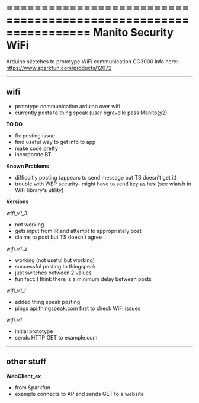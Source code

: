 ================================================================
Manito Security WiFi
================================================================

Arduino sketches to prototype WiFi communication
CC3000 info here: https://www.sparkfun.com/products/12072

----------------------------------------------------------------------------

**wifi** 
----------------------------------------------------------------------------
  * prototype communication arduino over wifi
  * currently posts to thing speak (user bgravelle pass Manito@2)

  **TO DO**
  * fix posting issue
  * find useful way to get info to app
  * make code pretty
  * incorporate BT

  **Known Problems**
  * difficultly posting (appears to send message but TS doesn't get it)
  * trouble with WEP security- might have to send key as hex (see wlan.h in WiFi library's utility)

  **Versions**

  *wifi_v1_3*
   * not working
   * gets input from IR and attempt to appropriately post
   * claims to post but TS doesn't agree

  *wifi_v1_2*
   * working (not useful but working)
   * successful posting to thingspeak
   * just switches between 2 values
   * fun fact: I think there is a minimum delay between posts

  *wifi_v1_1*
   * added thing speak posting
   * pings api.thingspeak.com first to check WiFi issues

  *wifi_v1*
   * initial prototype
   * sends HTTP GET to example.com

----------------------------------------------------------------------------

**other stuff**
----------------------------------------------------------------------------
**WebClient_ex**
 * from Sparkfun
 * example connects to AP and sends GET to a website


